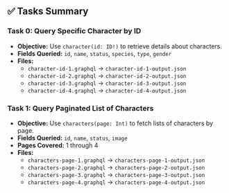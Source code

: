 ## ✅ Tasks Summary

### Task 0: Query Specific Character by ID

- **Objective:** Use `character(id: ID!)` to retrieve details about characters.
- **Fields Queried:** `id`, `name`, `status`, `species`, `type`, `gender`
- **Files:**  
  - `character-id-1.graphql` → `character-id-1-output.json`  
  - `character-id-2.graphql` → `character-id-2-output.json`  
  - `character-id-3.graphql` → `character-id-3-output.json`  
  - `character-id-4.graphql` → `character-id-4-output.json`


### Task 1: Query Paginated List of Characters

- **Objective:** Use `characters(page: Int)` to fetch lists of characters by page.
- **Fields Queried:** `id`, `name`, `status`, `image`
- **Pages Covered:** 1 through 4
- **Files:**  
  - `characters-page-1.graphql` → `characters-page-1-output.json`  
  - `characters-page-2.graphql` → `characters-page-2-output.json`  
  - `characters-page-3.graphql` → `characters-page-3-output.json`  
  - `characters-page-4.graphql` → `characters-page-4-output.json`
